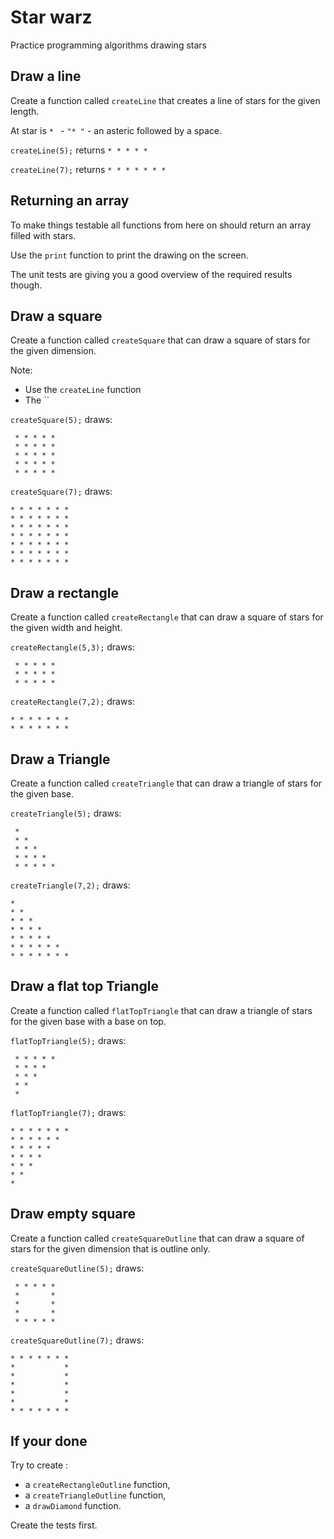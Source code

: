 # Star warz

Practice programming algorithms drawing stars

## Draw a line

Create a function called `createLine` that creates a line of stars for the given length.

At star is `* ` - `"* "` - an asteric followed by a space.

`createLine(5);` returns `* * * * * `

`createLine(7);` returns `* * * * * * * `

## Returning an array

To make things testable all functions from here on should return an array filled with stars. 

Use the `print` function to print the drawing on the screen.

The unit tests are giving you a good overview of the required results though.

## Draw a square

Create a function called `createSquare` that can draw a square of stars for the given dimension.

Note:

* Use the `createLine` function
* The ``


`createSquare(5);` draws:

```
 * * * * * 
 * * * * *
 * * * * *
 * * * * *
 * * * * *
```

`createSquare(7);` draws:

```
* * * * * * *  
* * * * * * *  
* * * * * * *  
* * * * * * *  
* * * * * * *  
* * * * * * *  
* * * * * * * 
```

## Draw a rectangle

Create a function called `createRectangle` that can draw a square of stars for the given width and height.

`createRectangle(5,3);` draws:

```
 * * * * * 
 * * * * *
 * * * * *
```

`createRectangle(7,2);` draws:

```
* * * * * * *  
* * * * * * *  
```

## Draw a Triangle

Create a function called `createTriangle` that can draw a triangle of stars for the given base.

`createTriangle(5);` draws:

```
 *  
 * * 
 * * * 
 * * * * 
 * * * * * 
```

`createTriangle(7,2);` draws:

```
*   
* * 
* * *
* * * * 
* * * * * 
* * * * * * 
* * * * * * *
```

## Draw a flat top Triangle

Create a function called `flatTopTriangle` that can draw a triangle of stars for the given base with a base on top.

`flatTopTriangle(5);` draws:

```
 * * * * *  
 * * * *
 * * *
 * *  
 * 
```

`flatTopTriangle(7);` draws:

```
* * * * * * *   
* * * * * * 
* * * * * 
* * * * 
* * * 
* * 
*
```

## Draw empty square

Create a function called `createSquareOutline` that can draw a square of stars for the given dimension that is outline only.


`createSquareOutline(5);` draws:

```
 * * * * * 
 *       *
 *       *
 *       *
 * * * * *
```

`createSquareOutline(7);` draws:

```
* * * * * * *  
*           *  
*           *  
*           *  
*           *  
*           *  
* * * * * * * 
```

## If your done

Try to create :

* a `createRectangleOutline` function,
* a `createTriangleOutline` function,
* a `drawDiamond` function.

Create the tests first.


